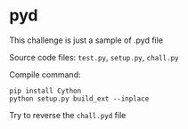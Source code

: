 # pyd

This challenge is just a sample of .pyd file

Source code files: `test.py`, `setup.py`, `chall.py`

Compile command: 

```
pip install Cython
python setup.py build_ext --inplace
```

Try to reverse the `chall.pyd` file
